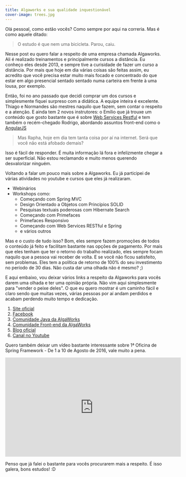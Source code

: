 ```yaml
---
title: Algaworks e sua qualidade inquestionável
cover-image: trees.jpg
---
```


Olá pessoal, como estão vocês? Como sempre por aqui na correria. Mas é como aquele ditado:

<!--more-->
>O estudo é que nem uma bicicleta. Parou, caiu.

Nesse post eu quero falar a respeito de uma empresa chamada Algaworks. Ali é realizado treinamentos e principalmente cursos a distância. Eu conheço eles desde 2013, e sempre tive a curisidade de fazer um curso a distância. Por mais que hoje em dia várias coisas são feitas assim, eu acredito que você precisa estar muito mais focado e concentrado do que estar em algo presencial sentado sentado numa carteira em frente à uma lousa, por exemplo.

Então, foi no ano passado que decidi comprar um dos cursos e simplesmente fiquei surpreso com a didática. A equipe inteira é excelente. Thiago e Normandes são mestres naquilo que fazem, sem contar o respeito e a atenção. E ainda tem 2 novos instrutores: o Emílio que já trouxe um conteúdo que gosto bastante que é sobre [Web Services Restful](http://blog.algaworks.com/4-conceitos-sobre-rest-que-qualquer-desenvolvedor-precisa-conhecer/) e tem também o recém-chegado Rodrigo, abordando assuntos front-end como o [AngularJS](http://blog.algaworks.com/comecando-com-angularjs/)

>Mas Rapha, hoje em dia tem tanta coisa por aí na internet. Será que você não está afobado demais?

Isso é fácil de responder. É muita informação lá fora e infelizmente chegar a ser superficial. Não estou reclamando e muito menos querendo desvalorizar ninguém. 

Voltando a falar um pouco mais sobre a Algaworks. Eu já participei de várias atividades no youtube e cursos que eles já realizaram.

* Webinários
* Workshops como: 
	 * Começando com Spring MVC
	 * Design Orientado a Objetos com Princípios SOLID
	 * Pesquisas textuais poderosas com Hibernate Search
	 * Começando com Primefaces
	 * Primefaces Responsivo
	 * Começando com Web Services RESTful e Spring
	 * e vários outros

Mas e o custo de tudo isso? Bom, eles sempre fazem promoções de todos o conteúdo já feito e facilitam bastante nas opções de pagamento. Por mais que eles tenham que ter o retorno do trabalho realizado, eles sempre focam naquilo que a pessoa vai receber de volta. E se você não ficou satisfeito, sem problemas. Eles tem a política de retorno de 100% do seu investimento no período de 30 dias. Não custa dar uma olhada não é mesmo? ;)

E aqui embaixo, vou deixar vários links a respeito da Algaworks para vocês darem uma olhada e ter uma opinião própria. Não vim aqui simplesmente para "vender o peixe deles". O que eu quero mostrar é um caminho fácil e claro sendo que muitas vezes, várias pessoas por aí andam perdidos e acabam perdendo muito tempo e dedicação.

1. <a href="http://www.algaworks.com/" target="_blank">Site oficial</a>
2. <a href="https://www.facebook.com/algaworks/?fref=ts" target="_blank">Facebook</a>
3. <a href="https://www.facebook.com/groups/1467881680180826/?fref=ts" target="_blank">Comunidade Java da AlgaWorks</a>
4. <a href="https://www.facebook.com/groups/577369259089345/?fref=ts" target="_blank">Comunidade Front-end da AlgaWorks</a>
5. <a href="http://blog.algaworks.com/" target="_blank">Blog oficial</a>
6. <a href="https://www.youtube.com/channel/UCIPQ0ZqTl5e5U2OFKENOh9g" target="_blank">Canal no Youtube</a>


Quero também deixar um vídeo bastante interessante sobre 1ª Oficina de Spring Framework - De 1 a 10 de Agosto de 2016, vale muito a pena.

<iframe width="560" height="315" src="https://www.youtube.com/embed/LlrvLp66RWE" frameborder="0" allowfullscreen></iframe>

Penso que já falei o bastante para vocês procurarem mais a respeito. É isso galera, bons estudos! :D